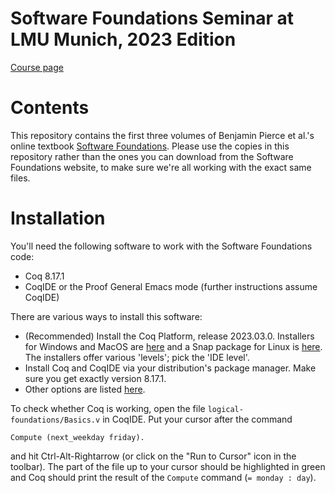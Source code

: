 # Software Foundations Seminar at LMU Munich, 2023 Edition

[Course page](https://www.tcs.ifi.lmu.de/lehre/ws-2023-24/coq_de.html)

# Contents

This repository contains the first three volumes of Benjamin Pierce et al.'s
online textbook [Software
Foundations](https://softwarefoundations.cis.upenn.edu/). Please use the copies
in this repository rather than the ones you can download from the Software
Foundations website, to make sure we're all working with the exact same files.

# Installation

You'll need the following software to work with the Software Foundations code:

- Coq 8.17.1
- CoqIDE or the Proof General Emacs mode (further instructions assume CoqIDE)

There are various ways to install this software:

- (Recommended) Install the Coq Platform, release 2023.03.0. Installers for
  Windows and MacOS are
  [here](https://github.com/coq/platform/releases/tag/2023.03.0) and a Snap
  package for Linux is [here](https://snapcraft.io/coq-prover). The installers
  offer various 'levels'; pick the 'IDE level'.
- Install Coq and CoqIDE via your distribution's package manager. Make sure you
  get exactly version 8.17.1.
- Other options are listed [here](https://coq.inria.fr/download).

To check whether Coq is working, open the file `logical-foundations/Basics.v` in
CoqIDE. Put your cursor after the command

``` coq
Compute (next_weekday friday).
```

and hit Ctrl-Alt-Rightarrow (or click on the "Run to Cursor" icon in the
toolbar). The part of the file up to your cursor should be highlighted in green
and Coq should print the result of the `Compute` command (`= monday : day`).
